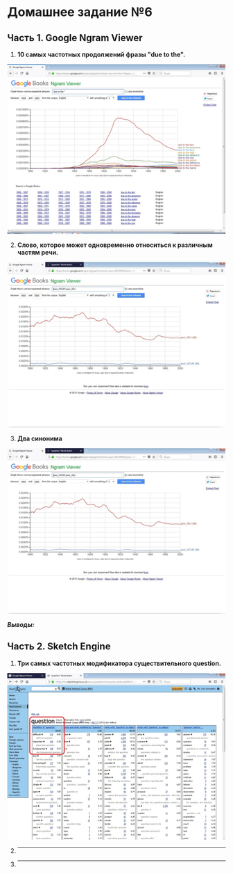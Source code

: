 # Домашнее задание №6

## Часть 1. Google Ngram Viewer

1. __10 самых частотных продолжений фразы "due to the".__

![s1.1](gng1.jpg)

2. __Cлово, которое может одновременно относиться к различным частям речи.__

![s1.1](gng2.jpg)

3. __Два синонима__

![s1.1](gng2.jpg)

 ___Выводы:___
 


## Часть 2. Sketch Engine

1. __Три самых частотных модификатора существительного question.__

![s2.1](se1.jpg)

2. __ __

3. __ __

